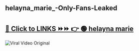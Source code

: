 
 ## helayna_marie_-Only-Fans-Leaked

# <h2><a href="https://clipsfans.com/helayna_marie_&ref=git">🔗 Click to LINKS ⏩⏩ 👉 🟢 helayna marie  </a></h2>

<a href="https://clipsfans.com/helayna_marie_&ref=git" rel="nofollow" data-target="animated-image.originalLink"><img src="https://i.ibb.co.com/xMMVF88/686577567.gif" alt="Viral Video Original" style="max-width: 100%; display: inline-block;" data-target="animated-image.originalImage"></a>
